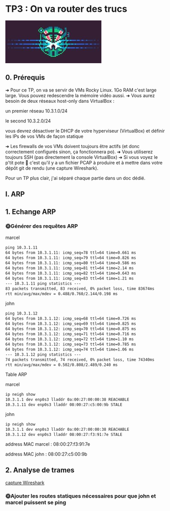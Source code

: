 # TP3 : On va router des trucs

![Alt text](image.png)

## 0. Prérequis

➜ Pour ce TP, on va se servir de VMs Rocky Linux. 1Go RAM c'est large large. Vous pouvez redescendre la mémoire vidéo aussi.
➜ Vous aurez besoin de deux réseaux host-only dans VirtualBox :

un premier réseau 10.3.1.0/24

le second 10.3.2.0/24

vous devrez désactiver le DHCP de votre hyperviseur (VirtualBox) et définir les IPs de vos VMs de façon statique

➜ Les firewalls de vos VMs doivent toujours être actifs (et donc correctement configurés sinon, ça fonctionnera po).
➜ Vous utiliserez toujours SSH (pas directement la console VirtualBox)
➜ Si vous voyez le p'tit pote 🦈 c'est qu'il y a un fichier PCAP à produire et à mettre dans votre dépôt git de rendu (une capture Wireshark).

Pour un TP plus clair, j'ai séparé chaque partie dans un doc dédié.

## I. ARP

## 1. Echange ARP

### 🌞Générer des requêtes ARP

marcel 
```
ping 10.3.1.11
64 bytes from 10.3.1.11: icmp_seq=78 ttl=64 time=0.661 ms
64 bytes from 10.3.1.11: icmp_seq=79 ttl=64 time=0.826 ms
64 bytes from 10.3.1.11: icmp_seq=80 ttl=64 time=0.586 ms
64 bytes from 10.3.1.11: icmp_seq=81 ttl=64 time=2.14 ms
64 bytes from 10.3.1.11: icmp_seq=82 ttl=64 time=0.643 ms
64 bytes from 10.3.1.11: icmp_seq=83 ttl=64 time=1.21 ms
--- 10.3.1.11 ping statistics ---
83 packets transmitted, 83 received, 0% packet loss, time 83674ms
rtt min/avg/max/mdev = 0.488/0.760/2.144/0.198 ms
```

john
```
ping 10.3.1.12
64 bytes from 10.3.1.12: icmp_seq=68 ttl=64 time=0.726 ms
64 bytes from 10.3.1.12: icmp_seq=69 ttl=64 time=0.825 ms
64 bytes from 10.3.1.12: icmp_seq=70 ttl=64 time=0.875 ms
64 bytes from 10.3.1.12: icmp_seq=71 ttl=64 time=0.716 ms
64 bytes from 10.3.1.12: icmp_seq=72 ttl=64 time=1.10 ms
64 bytes from 10.3.1.12: icmp_seq=73 ttl=64 time=0.785 ms
64 bytes from 10.3.1.12: icmp_seq=74 ttl=64 time=1.06 ms
--- 10.3.1.12 ping statistics ---
74 packets transmitted, 74 received, 0% packet loss, time 74340ms
rtt min/avg/max/mdev = 0.502/0.808/2.489/0.240 ms
```
Table ARP

marcel
```
ip neigh show
10.3.1.1 dev enp0s3 lladdr 0a:00:27:00:00:38 REACHABLE
10.3.1.11 dev enp0s3 lladdr 08:00:27:c5:00:9b STALE
```
john
```
ip neigh show
10.3.1.1 dev enp0s3 lladdr 0a:00:27:00:00:38 REACHABLE
10.3.1.12 dev enp0s3 lladdr 08:00:27:f3:91:7e STALE
```
address MAC marcel : 08:00:27:f3:91:7e

address MAC john : 08:00:27:c5:00:9b

## 2. Analyse de trames

[capture Wireshark](./Tp-réseaux3.pcap)

### 🌞Ajouter les routes statiques nécessaires pour que john et marcel puissent se ping
